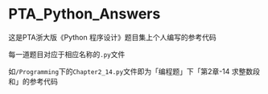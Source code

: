 # PTA_Python_Answers
这是PTA浙大版《Python 程序设计》题目集上个人编写的参考代码

每一道题目对应于相应名称的`.py`文件

如`/Programming`下的`Chapter2_14.py`文件即为「编程题」下「第2章-14 求整数段和」的参考代码
